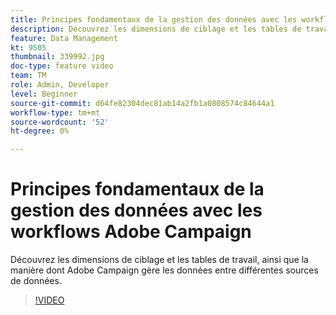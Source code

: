 ```yaml
---
title: Principes fondamentaux de la gestion des données avec les workflows Adobe Campaign
description: Découvrez les dimensions de ciblage et les tables de travail, ainsi que la manière dont Adobe Campaign gère les données entre différentes sources de données.
feature: Data Management
kt: 9505
thumbnail: 339992.jpg
doc-type: feature video
team: TM
role: Admin, Developer
level: Beginner
source-git-commit: d64fe82304dec81ab14a2fb1a0808574c84644a1
workflow-type: tm+mt
source-wordcount: '52'
ht-degree: 0%

---
```


# Principes fondamentaux de la gestion des données avec les workflows Adobe Campaign

Découvrez les dimensions de ciblage et les tables de travail, ainsi que la manière dont Adobe Campaign gère les données entre différentes sources de données.

>[!VIDEO](https://video.tv.adobe.com/v/339992?quality=12)
